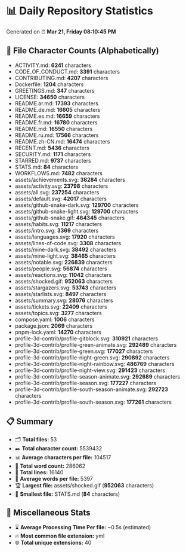 # 📊 Daily Repository Statistics
Generated on ⏰ **Mar 21, Friday 08:10:45 PM**

## 📂 File Character Counts (Alphabetically)
- ACTIVITY.md: **6241** characters
- CODE_OF_CONDUCT.md: **3391** characters
- CONTRIBUTING.md: **4207** characters
- Dockerfile: **1204** characters
- GREETINGS.md: **347** characters
- LICENSE: **34650** characters
- README.ar.md: **17393** characters
- README.de.md: **16605** characters
- README.es.md: **16659** characters
- README.fr.md: **16780** characters
- README.md: **16550** characters
- README.ru.md: **17566** characters
- README.zh-CN.md: **16474** characters
- RECENT.md: **5436** characters
- SECURITY.md: **1171** characters
- STARRED.md: **9737** characters
- STATS.md: **84** characters
- WORKFLOWS.md: **7482** characters
- assets/achievements.svg: **38284** characters
- assets/activity.svg: **23798** characters
- assets/all.svg: **237254** characters
- assets/default.svg: **42017** characters
- assets/github-snake-dark.svg: **129700** characters
- assets/github-snake-light.svg: **129700** characters
- assets/github-snake.gif: **464345** characters
- assets/habits.svg: **11217** characters
- assets/intro.svg: **3369** characters
- assets/languages.svg: **17920** characters
- assets/lines-of-code.svg: **3308** characters
- assets/mine-dark.svg: **38492** characters
- assets/mine-light.svg: **38465** characters
- assets/notable.svg: **226839** characters
- assets/people.svg: **56874** characters
- assets/reactions.svg: **11042** characters
- assets/shocked.gif: **952063** characters
- assets/stargazers.svg: **53743** characters
- assets/starlists.svg: **8497** characters
- assets/summary.svg: **28076** characters
- assets/tickets.svg: **22409** characters
- assets/topics.svg: **3277** characters
- compose.yaml: **1006** characters
- package.json: **2069** characters
- pnpm-lock.yaml: **14270** characters
- profile-3d-contrib/profile-gitblock.svg: **310921** characters
- profile-3d-contrib/profile-green-animate.svg: **292489** characters
- profile-3d-contrib/profile-green.svg: **177027** characters
- profile-3d-contrib/profile-night-green.svg: **290892** characters
- profile-3d-contrib/profile-night-rainbow.svg: **486769** characters
- profile-3d-contrib/profile-night-view.svg: **291423** characters
- profile-3d-contrib/profile-season-animate.svg: **292689** characters
- profile-3d-contrib/profile-season.svg: **177227** characters
- profile-3d-contrib/profile-south-season-animate.svg: **292723** characters
- profile-3d-contrib/profile-south-season.svg: **177261** characters

## 📋 Summary
- 🗂️ **Total files:** 53
- ✒️ **Total character count:** 5539432
- 📊 **Average characters per file:** 104517
- 📝 **Total word count:** 286062
- 🧾 **Total lines:** 16140
- 📐 **Average words per file:** 5397
- 🏆 **Largest file:** assets/shocked.gif (**952063** characters)
- 🥉 **Smallest file:** STATS.md (**84** characters)

## 🌟 Miscellaneous Stats
- ⌛ **Average Processing Time Per file:** ~0.5s (estimated)
- 🔥 **Most common file extension:** yml
- 🌐 **Total unique extensions:** 40
